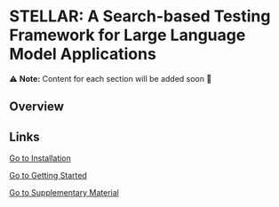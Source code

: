 # STELLAR: A Search-based Testing Framework for Large Language Model Applications

⚠️ **Note:** Content for each section will be added soon 🙂  

## Overview

## Links

[Go to Installation](installation.md)

[Go to Getting Started](getting_started.md)

[Go to Supplementary Material](supplementary_material.pdf)
